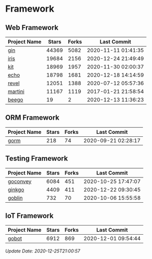 # Framework

## Web Framework
| Project Name | Stars | Forks | Last Commit |
| ------------ | ----- | ----- | ----------- |
| [gin](https://github.com/gin-gonic/gin) | 44369 | 5082 | 2020-11-11 01:41:35 |
| [iris](https://github.com/kataras/iris) | 19684 | 2156 | 2020-12-24 21:49:49 |
| [kit](https://github.com/go-kit/kit) | 18969 | 1957 | 2020-11-30 02:00:37 |
| [echo](https://github.com/labstack/echo) | 18798 | 1681 | 2020-12-18 14:14:59 |
| [revel](https://github.com/revel/revel) | 12051 | 1388 | 2020-07-12 05:57:36 |
| [martini](https://github.com/go-martini/martini) | 11167 | 1119 | 2017-01-21 21:58:54 |
| [beego](https://github.com/astaxie/beego) | 19 | 2 | 2020-12-13 11:36:23 |

## ORM Framework
| Project Name | Stars | Forks | Last Commit |
| ------------ | ----- | ----- | ----------- |
| [gorm](https://github.com/jinzhu/gorm) | 218 | 74 | 2020-09-21 02:28:17 |

## Testing Framework
| Project Name | Stars | Forks | Last Commit |
| ------------ | ----- | ----- | ----------- |
| [goconvey](https://github.com/smartystreets/goconvey) | 6084 | 451 | 2020-10-25 17:47:07 |
| [ginkgo](https://github.com/onsi/ginkgo) | 4409 | 411 | 2020-12-22 09:30:45 |
| [goblin](https://github.com/franela/goblin) | 732 | 70 | 2020-10-06 15:55:58 |

## IoT Framework
| Project Name | Stars | Forks | Last Commit |
| ------------ | ----- | ----- | ----------- |
| [gobot](https://github.com/hybridgroup/gobot) | 6912 | 869 | 2020-12-01 09:54:44 |

*Update Date: 2020-12-25T21:00:57*